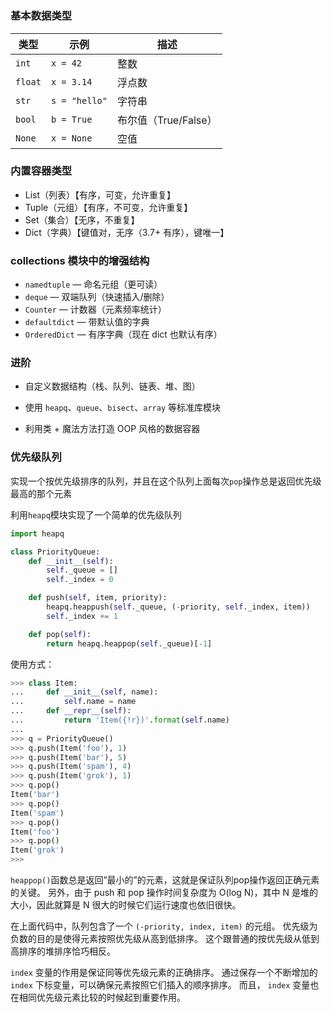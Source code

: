 # 

### 基本数据类型

| 类型    | 示例          | 描述                 |
| ------- | ------------- | -------------------- |
| `int`   | `x = 42`      | 整数                 |
| `float` | `x = 3.14`    | 浮点数               |
| `str`   | `s = "hello"` | 字符串               |
| `bool`  | `b = True`    | 布尔值（True/False） |
| `None`  | `x = None`    | 空值                 |

### 内置容器类型

- List（列表）【有序，可变，允许重复】
- Tuple（元组）【有序，不可变，允许重复】
- Set（集合）【无序，不重复】
- Dict（字典）【键值对，无序（3.7+ 有序），键唯一】



### collections 模块中的增强结构

- `namedtuple` — 命名元组（更可读）
- `deque` — 双端队列（快速插入/删除）
- `Counter` — 计数器（元素频率统计）
- `defaultdict` — 带默认值的字典
- `OrderedDict` — 有序字典（现在 dict 也默认有序）



### 进阶

- 自定义数据结构（栈、队列、链表、堆、图）

- 使用 `heapq`、`queue`、`bisect`、`array` 等标准库模块

- 利用类 + 魔法方法打造 OOP 风格的数据容器



### 优先级队列

实现一个按优先级排序的队列，并且在这个队列上面每次`pop`操作总是返回优先级最高的那个元素

利用`heapq`模块实现了一个简单的优先级队列

```python
import heapq

class PriorityQueue:
    def __init__(self):
        self._queue = []
        self._index = 0

    def push(self, item, priority):
        heapq.heappush(self._queue, (-priority, self._index, item))
        self._index += 1

    def pop(self):
        return heapq.heappop(self._queue)[-1]
```

使用方式：
```python
>>> class Item:
...     def __init__(self, name):
...         self.name = name
...     def __repr__(self):
...         return 'Item({!r})'.format(self.name)
...
>>> q = PriorityQueue()
>>> q.push(Item('foo'), 1)
>>> q.push(Item('bar'), 5)
>>> q.push(Item('spam'), 4)
>>> q.push(Item('grok'), 1)
>>> q.pop()
Item('bar')
>>> q.pop()
Item('spam')
>>> q.pop()
Item('foo')
>>> q.pop()
Item('grok')
>>>
```

`heappop()`函数总是返回”最小的”的元素，这就是保证队列pop操作返回正确元素的关键。 另外，由于 push 和 pop 操作时间复杂度为 O(log N)，其中 N 是堆的大小，因此就算是 N 很大的时候它们运行速度也依旧很快。

在上面代码中，队列包含了一个 `(-priority, index, item)` 的元组。 优先级为负数的目的是使得元素按照优先级从高到低排序。 这个跟普通的按优先级从低到高排序的堆排序恰巧相反。

`index` 变量的作用是保证同等优先级元素的正确排序。 通过保存一个不断增加的 `index` 下标变量，可以确保元素按照它们插入的顺序排序。 而且， `index` 变量也在相同优先级元素比较的时候起到重要作用。

